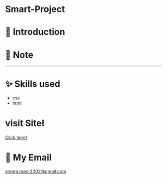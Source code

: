 # Smart-Project
# 🔖 Introduction
#	📜  Note
**  **
# ✨ Skills used
- css
- html
# visit Site❕
[Click here!](https://github.com/AmeraRaed/Smart-Project/)
#	📧  My Email
amera.raed.2002@gmail.com
